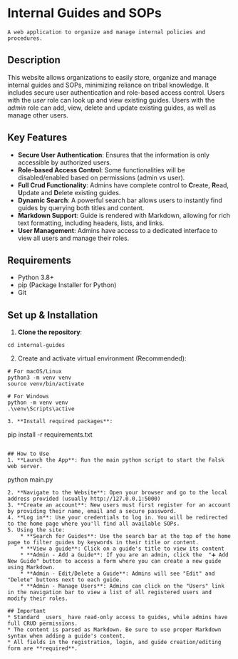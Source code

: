 # Internal Guides and SOPs
    A web application to organize and manage internal policies and procedures.

## Description

This website allows organizations to easily store, organize and manage internal guides and SOPs, minimizing reliance on tribal knowledge. It includes secure user authentication and role-based access control. Users with the _user_ role can look up and view existing guides. Users with the _admin_ role can add, view, delete and update existing guides, as well as manage other users.

## Key Features
* **Secure User Authentication**: Ensures that the information is only accessible by authorized users.
* **Role-based Access Control**: Some functionalities will be disabled/enabled based on permissions (admin vs user).
* **Full Crud Functionality**:  Admins have complete control to **C**reate, **R**ead, **U**pdate and **D**elete existing guides.
* **Dynamic Search**: A powerful search bar allows users to instantly find guides by querying both titles and content.
* **Markdown Support**: Guide is rendered with Markdown, allowing for rich text formatting, including headers, lists, and links.
* **User Management**: Admins have access to a dedicated interface to view all users and manage their roles.

## Requirements
* Python 3.8+
* pip (Package Installer for Python)
* Git

## Set up & Installation
1. **Clone the repository**: 
```git clone https://github.com/richiedlrsa/internal-guides
cd internal-guides
```

2. Create and activate virtual environment (Recommended):
```
# For macOS/Linux
python3 -m venv venv
source venv/bin/activate

# For Windows
python -m venv venv
.\venv\Scripts\active

3. **Install required packages**:
``` 
pip install -r requirements.txt
```

## How to Use
1. **Launch the App**: Run the main python script to start the Falsk web server.
```
python main.py
```
2. **Navigate to the Website**: Open your browser and go to the local address provided (usually http://127.0.0.1:5000)
3. **Create an account**: New users must first register for an account by providing their name, email and a secure password. 
4. **Log in**: Use your credentials to log in. You will be redirected to the home page where you'll find all available SOPs.
5. Using the site:
    * **Search for Guides**: Use the search bar at the top of the home page to filter guides by keywords in their title or content.
    * **View a guide**: Click on a guide's title to view its content
    * **Admin - Add a Guide**: If you are an admin, click the  "➕ Add New Guide" button to access a form where you can create a new guide using Markdown.
    * **Admin - Edit/Delete a Guide**: Admins will see "Edit" and "Delete" buttons next to each guide.
    * **Admin - Manage Users**: Admins can click on the "Users" link in the navigation bar to view a list of all registered users and modify their roles.

## Important
* Standard _users_ have read-only access to guides, while admins have full CRUD permissions.
* The content is parsed as Markdown. Be sure to use proper Markdown syntax when adding a guide's content.
* All fields in the registration, login, and guide creation/editing form are **required**.
